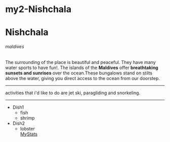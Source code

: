# my2-Nishchala
# Nishchala
###### maldives
The surrounding of the place is beautiful and peaceful. They have many water sports to have fun!. The islands of the **Maldives** offer **breathtaking sunsets and sunrises** over the ocean.These bungalows stand on stilts above the water, giving you direct access to the ocean from our doorstep.

 ***
 activities that i'd like to do are jet ski, paragliding and snorkeling.
 ***

* Dish1
    * fish
    * shrimp
* Dish2
    * lobster    
[MyStats](MyStats.md)